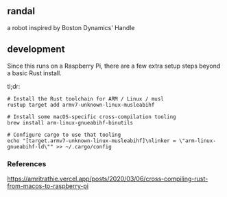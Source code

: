 ## randal

a robot inspired by Boston Dynamics' Handle

## development

Since this runs on a Raspberry Pi, there are a few extra setup steps beyond a basic Rust install.

tl;dr:
```
# Install the Rust toolchain for ARM / Linux / musl
rustup target add armv7-unknown-linux-musleabihf

# Install some macOS-specific cross-compilation tooling
brew install arm-linux-gnueabihf-binutils 

# Configure cargo to use that tooling
echo "[target.armv7-unknown-linux-musleabihf]\nlinker = \"arm-linux-gnueabihf-ld\"" >> ~/.cargo/config  
```

### References

https://amritrathie.vercel.app/posts/2020/03/06/cross-compiling-rust-from-macos-to-raspberry-pi
